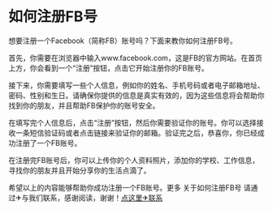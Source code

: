 # 如何注册FB号

想要注册一个Facebook（简称FB）账号吗？下面来教你如何注册FB号。

首先，你需要在浏览器中输入www.facebook.com，这是FB的官方网站。在首页上方，你会看到一个“注册”按钮，点击它开始注册你的FB账号。

接下来，你需要填写一些个人信息，例如你的姓名、手机号码或者电子邮箱地址、密码、性别和生日。请确保你提供的信息是真实有效的，因为这些信息将会帮助你找到你的朋友，并且帮助FB保护你的账号安全。

在填写完个人信息后，点击“注册”按钮，然后你需要验证你的账号。你可以选择接收一条短信验证码或者点击链接来验证你的邮箱。验证完之后，恭喜你，你已经成功注册了一个FB账号。

在注册完FB账号后，你可以上传你的个人资料照片，添加你的学校、工作信息，寻找你的朋友并且开始分享你的生活点滴了。

希望以上的内容能够帮助你成功注册一个FB账号。更多 关于如何注册FB号 请通过✈与我们联系，感谢阅读，谢谢！[点这里✈联系](https://b.k02.cc)